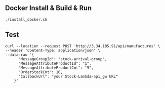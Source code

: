 ## Docker Install & Build & Run
`./install_docker.sh`

## Test
```
curl --location --request POST 'http://3.34.185.91/api/manufactures' \
--header 'Content-Type: application/json' \
--data-raw '{
      "MessageGroupId": "stock-arrival-group",
      "MessageAttributeProductId": "1",
      "MessageAttributeProductCnt": "9",
      "OrderStockCnt": 10,
      "CallbackUrl": "your Stock-Lambda-api_gw URL"
    }'
```